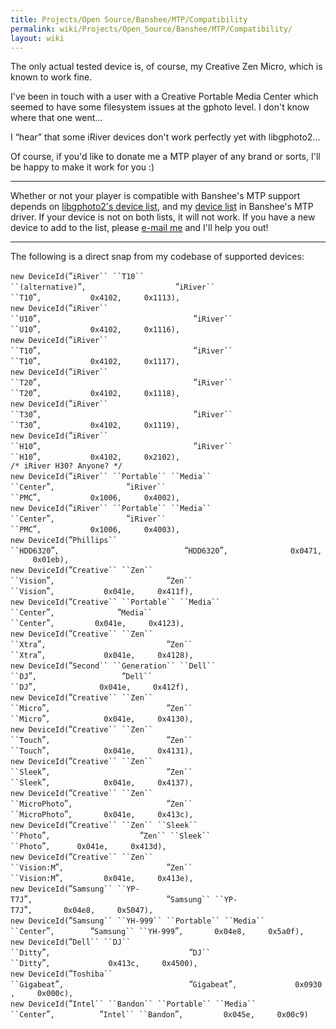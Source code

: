```yaml
---
title: Projects/Open Source/Banshee/MTP/Compatibility
permalink: wiki/Projects/Open_Source/Banshee/MTP/Compatibility/
layout: wiki
---
```


The only actual tested device is, of course, my Creative Zen Micro,
which is known to work fine.

I've been in touch with a user with a Creative Portable Media Center
which seemed to have some filesystem issues at the gphoto level. I don't
know where that one went...

I “hear” that some iRiver devices don't work perfectly yet with
libgphoto2...

Of course, if you'd like to donate me a MTP player of any brand or
sorts, I'll be happy to make it work for you :)

------------------------------------------------------------------------

Whether or not your player is compatible with Banshee's MTP support
depends on [libgphoto2's device
list](http://svn.sourceforge.net/viewcvs.cgi/*checkout*/gphoto/trunk/libgphoto2/camlibs/ptp2/library.c),
and my [device
list](http://cvs.gnome.org/viewcvs/*checkout*/banshee/src/Banshee.Dap/Mtp/MtpDeviceId.cs)
in Banshee's MTP driver. If your device is not on both lists, it will
not work. If you have a new device to add to the list, please [e-mail
me](/wiki/Contact "wikilink") and I'll help you out!

------------------------------------------------------------------------

The following is a direct snap from my codebase of supported devices:

`new DeviceId(`“`iRiver`` ``T10`` ``(alternative)`”`,                    `“`iRiver`` ``T10`”`,           0x4102,     0x1113),`  
`new DeviceId(`“`iRiver`` ``U10`”`,                                  `“`iRiver`` ``U10`”`,           0x4102,     0x1116),`  
`new DeviceId(`“`iRiver`` ``T10`”`,                                  `“`iRiver`` ``T10`”`,           0x4102,     0x1117),`  
`new DeviceId(`“`iRiver`` ``T20`”`,                                  `“`iRiver`` ``T20`”`,           0x4102,     0x1118),`  
`new DeviceId(`“`iRiver`` ``T30`”`,                                  `“`iRiver`` ``T30`”`,           0x4102,     0x1119),`  
`new DeviceId(`“`iRiver`` ``H10`”`,                                  `“`iRiver`` ``H10`”`,           0x4102,     0x2102),`  
`/* iRiver H30? Anyone? */`  
`new DeviceId(`“`iRiver`` ``Portable`` ``Media`` ``Center`”`,                `“`iRiver`` ``PMC`”`,           0x1006,     0x4002),`  
`new DeviceId(`“`iRiver`` ``Portable`` ``Media`` ``Center`”`,                `“`iRiver`` ``PMC`”`,           0x1006,     0x4003),`  
`new DeviceId(`“`Phillips`` ``HDD6320`”`,                            `“`HDD6320`”`,              0x0471,     0x01eb),`  
`new DeviceId(`“`Creative`` ``Zen`` ``Vision`”`,                         `“`Zen`` ``Vision`”`,           0x041e,     0x411f),`  
`new DeviceId(`“`Creative`` ``Portable`` ``Media`` ``Center`”`,              `“`Media`` ``Center`”`,         0x041e,     0x4123),`  
`new DeviceId(`“`Creative`` ``Zen`` ``Xtra`”`,                           `“`Zen`` ``Xtra`”`,             0x041e,     0x4128),`  
`new DeviceId(`“`Second`` ``Generation`` ``Dell`` ``DJ`”`,                   `“`Dell`` ``DJ`”`,              0x041e,     0x412f),`  
`new DeviceId(`“`Creative`` ``Zen`` ``Micro`”`,                          `“`Zen`` ``Micro`”`,            0x041e,     0x4130),`  
`new DeviceId(`“`Creative`` ``Zen`` ``Touch`”`,                          `“`Zen`` ``Touch`”`,            0x041e,     0x4131),`  
`new DeviceId(`“`Creative`` ``Zen`` ``Sleek`”`,                          `“`Zen`` ``Sleek`”`,            0x041e,     0x4137),`  
`new DeviceId(`“`Creative`` ``Zen`` ``MicroPhoto`”`,                     `“`Zen`` ``MicroPhoto`”`,       0x041e,     0x413c),`  
`new DeviceId(`“`Creative`` ``Zen`` ``Sleek`` ``Photo`”`,                    `“`Zen`` ``Sleek`` ``Photo`”`,      0x041e,     0x413d),`  
`new DeviceId(`“`Creative`` ``Zen`` ``Vision:M`”`,                       `“`Zen`` ``Vision:M`”`,         0x041e,     0x413e),`  
`new DeviceId(`“`Samsung`` ``YP-T7J`”`,                              `“`Samsung`` ``YP-T7J`”`,       0x04e8,     0x5047),`  
`new DeviceId(`“`Samsung`` ``YH-999`` ``Portable`` ``Media`` ``Center`”`,        `“`Samsung`` ``YH-999`”`,       0x04e8,     0x5a0f),`  
`new DeviceId(`“`Dell`` ``DJ`` ``Ditty`”`,                               `“`DJ`` ``Ditty`”`,             0x413c,     0x4500),`  
`new DeviceId(`“`Toshiba`` ``Gigabeat`”`,                            `“`Gigabeat`”`,             0x0930,     0x000c),`  
`new DeviceId(`“`Intel`` ``Bandon`` ``Portable`` ``Media`` ``Center`”`,          `“`Intel`` ``Bandon`”`,         0x045e,     0x00c9)`
